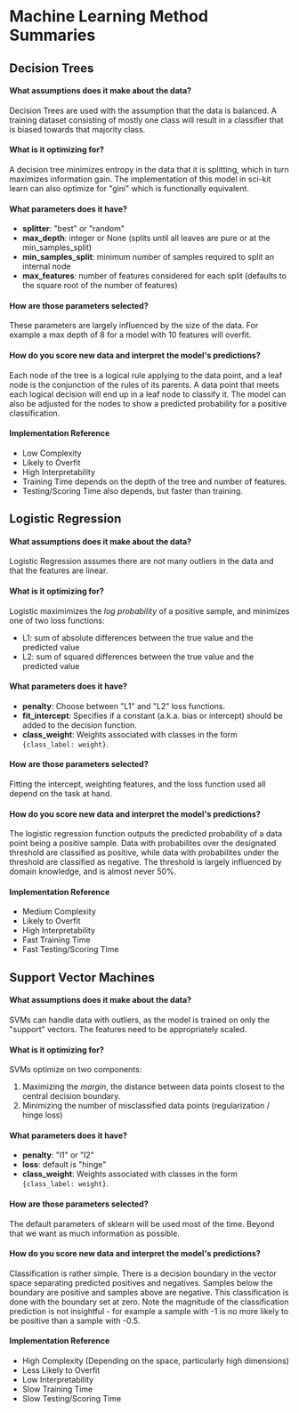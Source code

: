 # Machine Learning Method Summaries

## Decision Trees

#### What assumptions does it make about the data?
Decision Trees are used with the assumption that the data is balanced. A training dataset consisting of mostly one class will result in a classifier that is biased towards that majority class.

#### What is it optimizing for?
A decision tree minimizes entropy in the data that it is splitting, which in turn maximizes information gain. The implementation of this model in sci-kit learn can also optimize for "gini" which is functionally equivalent. 

#### What parameters does it have?
- **splitter**: "best" or "random"
- **max\_depth**: integer or None (splits until all leaves are pure or at the min\_samples\_split)
- **min\_samples\_split**: minimum number of samples required to split an internal node
- **max\_features**: number of features considered for each split (defaults to the square root of the number of features)

#### How are those parameters selected?
These parameters are largely influenced by the size of the data. For example a max depth of 8 for a model with 10 features will overfit.

#### How do you score new data and interpret the model's predictions?
Each node of the tree is a logical rule applying to the data point, and a leaf node is the conjunction of the rules of its parents. A data point that meets each logical decision will end up in a leaf node to classify it. The model can also be adjusted for the nodes to show a predicted probability for a positive classification.

#### Implementation Reference
- Low Complexity
- Likely to Overfit
- High Interpretability
- Training Time depends on the depth of the tree and number of features.
- Testing/Scoring Time also depends, but faster than training. 

## Logistic Regression

#### What assumptions does it make about the data?
Logistic Regression assumes there are not many outliers in the data and that the features are linear.

#### What is it optimizing for?
Logistic maximimizes the *log probability* of a positive sample, and minimizes one of two loss functions:
- L1: sum of absolute differences between the true value and the predicted value
- L2: sum of squared differences between the true value and the predicted value

#### What parameters does it have?
- **penalty**: Choose between "L1" and "L2" loss functions.
- **fit\_intercept**: Specifies if a constant (a.k.a. bias or intercept) should be added to the decision function.
- **class\_weight**: Weights associated with classes in the form `{class_label: weight}`.
 
#### How are those parameters selected?
Fitting the intercept, weighting features, and the loss function used all depend on the task at hand.

#### How do you score new data and interpret the model's predictions?
The logistic regression function outputs the predicted probability of a data point being a positive sample. Data with probabilites over the designated threshold are classified as positive, while data with probabilites under the threshold are classified as negative. The threshold is largely influenced by domain knowledge, and is almost never 50%.  

#### Implementation Reference
- Medium Complexity 
- Likely to Overfit
- High Interpretability
- Fast Training Time
- Fast Testing/Scoring Time

## Support Vector Machines

#### What assumptions does it make about the data?
SVMs can handle data with outliers, as the model is trained on only the "support" vectors. The features need to be appropriately scaled.

#### What is it optimizing for?
SVMs optimize on two components:
1. Maximizing the *margin*, the distance between data points closest to the central decision boundary.
2. Minimizing the number of misclassified data points (regularization / hinge loss) 
 
#### What parameters does it have?
- **penalty**: "l1" or "l2"
- **loss**: default is "hinge"
- **class\_weight**: Weights associated with classes in the form `{class_label: weight}`.

#### How are those parameters selected?
The default parameters of sklearn will be used most of the time. Beyond that we want as much information as possible.

#### How do you score new data and interpret the model's predictions?
Classification is rather simple. There is a decision boundary in the vector space separating predicted positives and negatives. Samples below the boundary are positive and samples above are negative. This classification is done with the boundary set at zero. Note the magnitude of the classification prediction is not insightful - for example a sample with -1 is no more likely to be positive than a sample with -0.5. 

#### Implementation Reference
- High Complexity (Depending on the space, particularly high dimensions)
- Less Likely to Overfit
- Low Interpretability
- Slow Training Time
- Slow Testing/Scoring Time
